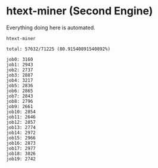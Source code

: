# htext-miner (Second Engine)

Everything doing here is automated.

```
htext-miner

total: 57632/71225 (80.91540891540892%)

job0: 3160
job1: 2943
job2: 2737
job3: 2887
job4: 3217
job5: 2836
job6: 2865
job7: 2843
job8: 2796
job9: 2661
job10: 2854
job11: 2646
job12: 2857
job13: 2774
job14: 2972
job15: 2966
job16: 2873
job17: 2977
job18: 3026
job19: 2742
```